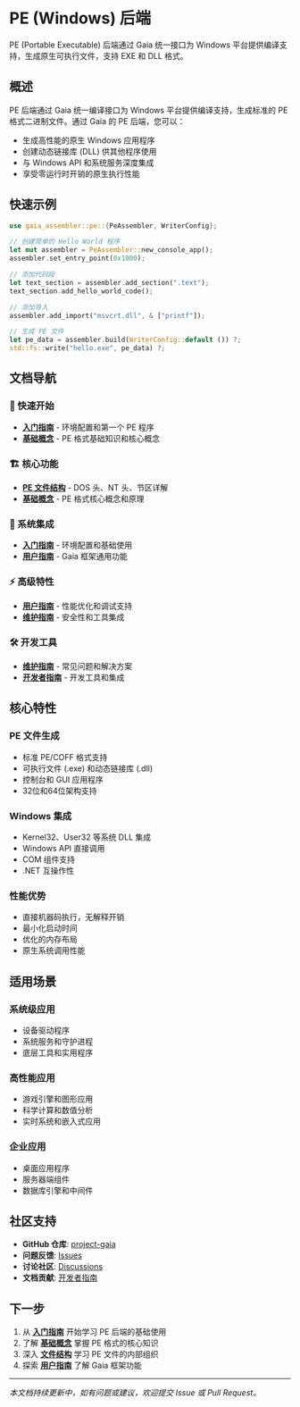 # PE (Windows) 后端

PE (Portable Executable) 后端通过 Gaia 统一接口为 Windows 平台提供编译支持，生成原生可执行文件，支持 EXE 和 DLL 格式。

## 概述

PE 后端通过 Gaia 统一编译接口为 Windows 平台提供编译支持，生成标准的 PE 格式二进制文件。通过 Gaia 的 PE 后端，您可以：

- 生成高性能的原生 Windows 应用程序
- 创建动态链接库 (DLL) 供其他程序使用
- 与 Windows API 和系统服务深度集成
- 享受零运行时开销的原生执行性能

## 快速示例

```rust
use gaia_assembler::pe::{PeAssembler, WriterConfig};

// 创建简单的 Hello World 程序
let mut assembler = PeAssembler::new_console_app();
assembler.set_entry_point(0x1000);

// 添加代码段
let text_section = assembler.add_section(".text");
text_section.add_hello_world_code();

// 添加导入
assembler.add_import("msvcrt.dll", & ["printf"]);

// 生成 PE 文件
let pe_data = assembler.build(WriterConfig::default ()) ?;
std::fs::write("hello.exe", pe_data) ?;
```

## 文档导航

### 🚀 快速开始

- **[入门指南](./getting-started.md)** - 环境配置和第一个 PE 程序
- **[基础概念](./concepts.md)** - PE 格式基础知识和核心概念

### 🏗️ 核心功能

- **[PE 文件结构](./file-structure.md)** - DOS 头、NT 头、节区详解
- **[基础概念](./concepts.md)** - PE 格式核心概念和原理

### 🔗 系统集成

- **[入门指南](./getting-started.md)** - 环境配置和基础使用
- **[用户指南](../../user-guide/index.md)** - Gaia 框架通用功能

### ⚡ 高级特性

- **[用户指南](../../user-guide/index.md)** - 性能优化和调试支持
- **[维护指南](../../maintenance/index.md)** - 安全性和工具集成

### 🛠️ 开发工具

- **[维护指南](../../maintenance/troubleshooting.md)** - 常见问题和解决方案
- **[开发者指南](../../developer-guide/index.md)** - 开发工具和集成

## 核心特性

### PE 文件生成

- 标准 PE/COFF 格式支持
- 可执行文件 (.exe) 和动态链接库 (.dll)
- 控制台和 GUI 应用程序
- 32位和64位架构支持

### Windows 集成

- Kernel32、User32 等系统 DLL 集成
- Windows API 直接调用
- COM 组件支持
- .NET 互操作性

### 性能优势

- 直接机器码执行，无解释开销
- 最小化启动时间
- 优化的内存布局
- 原生系统调用性能

## 适用场景

### 系统级应用

- 设备驱动程序
- 系统服务和守护进程
- 底层工具和实用程序

### 高性能应用

- 游戏引擎和图形应用
- 科学计算和数值分析
- 实时系统和嵌入式应用

### 企业应用

- 桌面应用程序
- 服务器端组件
- 数据库引擎和中间件

## 社区支持

- **GitHub 仓库**: [project-gaia](https://github.com/nyar-vm/project-gaia)
- **问题反馈**: [Issues](https://github.com/nyar-vm/project-gaia/issues)
- **讨论社区**: [Discussions](https://github.com/nyar-vm/project-gaia/discussions)
- **文档贡献**: [开发者指南](../../developer-guide/index.md)

## 下一步

1. 从 **[入门指南](./getting-started.md)** 开始学习 PE 后端的基础使用
2. 了解 **[基础概念](./concepts.md)** 掌握 PE 格式的核心知识
3. 深入 **[文件结构](./file-structure.md)** 学习 PE 文件的内部组织
4. 探索 **[用户指南](../../user-guide/index.md)** 了解 Gaia 框架功能

---

*本文档持续更新中，如有问题或建议，欢迎提交 Issue 或 Pull Request。*